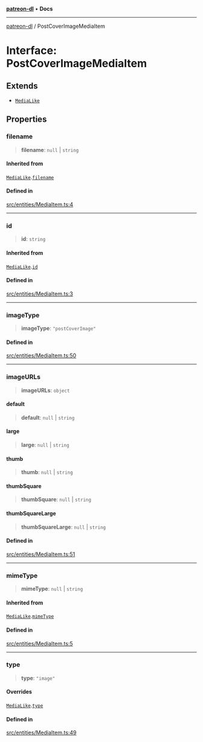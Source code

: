 [**patreon-dl**](../README.md) • **Docs**

***

[patreon-dl](../README.md) / PostCoverImageMediaItem

# Interface: PostCoverImageMediaItem

## Extends

- [`MediaLike`](MediaLike.md)

## Properties

### filename

> **filename**: `null` \| `string`

#### Inherited from

[`MediaLike`](MediaLike.md).[`filename`](MediaLike.md#filename)

#### Defined in

[src/entities/MediaItem.ts:4](https://github.com/patrickkfkan/patreon-dl/blob/7168e7165dfd3021aec234ee0e8458b1a8040c70/src/entities/MediaItem.ts#L4)

***

### id

> **id**: `string`

#### Inherited from

[`MediaLike`](MediaLike.md).[`id`](MediaLike.md#id)

#### Defined in

[src/entities/MediaItem.ts:3](https://github.com/patrickkfkan/patreon-dl/blob/7168e7165dfd3021aec234ee0e8458b1a8040c70/src/entities/MediaItem.ts#L3)

***

### imageType

> **imageType**: `"postCoverImage"`

#### Defined in

[src/entities/MediaItem.ts:50](https://github.com/patrickkfkan/patreon-dl/blob/7168e7165dfd3021aec234ee0e8458b1a8040c70/src/entities/MediaItem.ts#L50)

***

### imageURLs

> **imageURLs**: `object`

#### default

> **default**: `null` \| `string`

#### large

> **large**: `null` \| `string`

#### thumb

> **thumb**: `null` \| `string`

#### thumbSquare

> **thumbSquare**: `null` \| `string`

#### thumbSquareLarge

> **thumbSquareLarge**: `null` \| `string`

#### Defined in

[src/entities/MediaItem.ts:51](https://github.com/patrickkfkan/patreon-dl/blob/7168e7165dfd3021aec234ee0e8458b1a8040c70/src/entities/MediaItem.ts#L51)

***

### mimeType

> **mimeType**: `null` \| `string`

#### Inherited from

[`MediaLike`](MediaLike.md).[`mimeType`](MediaLike.md#mimetype)

#### Defined in

[src/entities/MediaItem.ts:5](https://github.com/patrickkfkan/patreon-dl/blob/7168e7165dfd3021aec234ee0e8458b1a8040c70/src/entities/MediaItem.ts#L5)

***

### type

> **type**: `"image"`

#### Overrides

[`MediaLike`](MediaLike.md).[`type`](MediaLike.md#type)

#### Defined in

[src/entities/MediaItem.ts:49](https://github.com/patrickkfkan/patreon-dl/blob/7168e7165dfd3021aec234ee0e8458b1a8040c70/src/entities/MediaItem.ts#L49)
